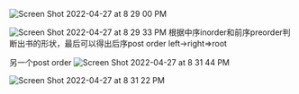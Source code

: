 
![Screen Shot 2022-04-27 at 8 29 00 PM](https://user-images.githubusercontent.com/59748598/165670641-88cf3197-6d1d-437b-860f-290380448c64.png)

![Screen Shot 2022-04-27 at 8 29 33 PM](https://user-images.githubusercontent.com/59748598/165670692-719f48cb-af51-4874-8b65-378aa219a0a6.png)
根据中序inorder和前序preorder判断出书的形状，最后可以得出后序post order left->right=>root


另一个post order
![Screen Shot 2022-04-27 at 8 31 44 PM](https://user-images.githubusercontent.com/59748598/165670864-41ac81fc-11a1-4adf-be3f-c01e6d48f5aa.png)


![Screen Shot 2022-04-27 at 8 31 22 PM](https://user-images.githubusercontent.com/59748598/165670842-159df24d-ebb9-4bd1-8751-dc820db9afa6.png)


